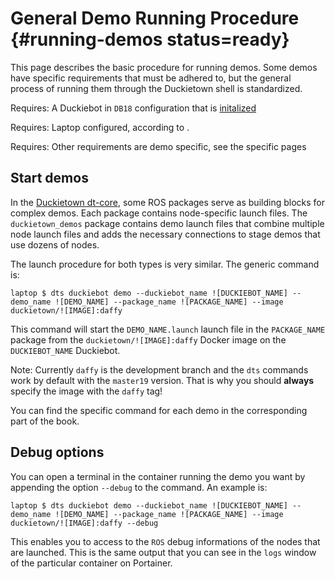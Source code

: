 # General Demo Running Procedure {#running-demos status=ready}

This page describes the basic procedure for running demos. Some demos have specific requirements that must be adhered to, but the general process of running them through the Duckietown shell is standardized.

<div class='requirements' markdown='1'>

Requires: A Duckiebot in `DB18` configuration that is [initalized](#setup-duckiebot)

Requires: Laptop configured, according to [](#laptop-setup).

Requires: Other requirements are demo specific, see the specific pages

</div>

## Start demos
In the [Duckietown dt-core](https://github.com/duckietown/dt-core/tree/daffy/packages), some ROS packages serve as building blocks for complex demos. Each package contains node-specific launch files. The `duckietown_demos` package contains demo launch files that combine multiple node launch files and adds the necessary connections to stage demos that use dozens of nodes.

The launch procedure for both types is very similar. The generic command is:

    laptop $ dts duckiebot demo --duckiebot_name ![DUCKIEBOT_NAME] --demo_name ![DEMO_NAME] --package_name ![PACKAGE_NAME] --image duckietown/![IMAGE]:daffy
    
This command will start the `DEMO_NAME.launch` launch file in the `PACKAGE_NAME` package from the `duckietown/![IMAGE]:daffy` Docker image on the `DUCKIEBOT_NAME` Duckiebot.
 
Note: Currently `daffy` is the development branch and the `dts` commands work by default with the `master19` version. That is why you should __always__ specify the image with the `daffy` tag!

You can find the specific command for each demo in the corresponding part of the book. 


## Debug options
You can open a terminal in the container running the demo you want by appending the option `--debug` to the command. An example is:

    laptop $ dts duckiebot demo --duckiebot_name ![DUCKIEBOT_NAME] --demo_name ![DEMO_NAME] --package_name ![PACKAGE_NAME] --image duckietown/![IMAGE]:daffy --debug

This enables you to access to the `ROS` debug informations of the nodes that are launched. This is the same output that you can see in the `logs` window of the particular container on Portainer.
